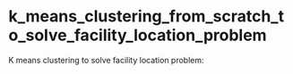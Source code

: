 # k_means_clustering_from_scratch_to_solve_facility_location_problem
K means clustering to solve facility location problem:
